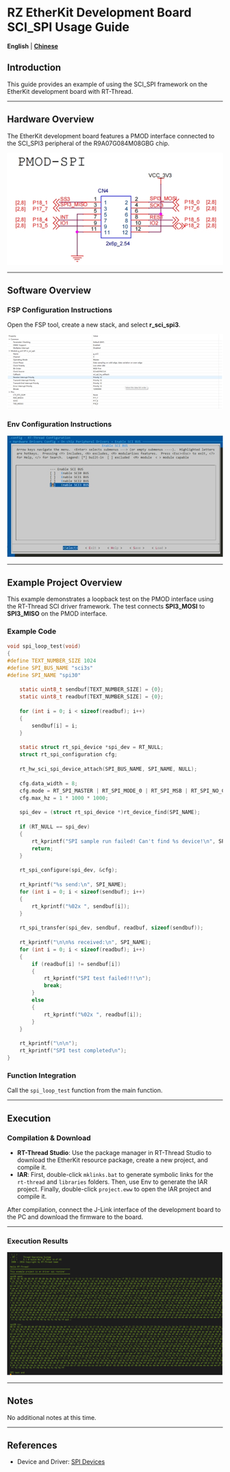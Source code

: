 # RZ EtherKit Development Board SCI_SPI Usage Guide

**English** | **[Chinese](./README_zh.md)**

## Introduction

This guide provides an example of using the SCI_SPI framework on the EtherKit development board with RT-Thread.

---

## Hardware Overview

The EtherKit development board features a PMOD interface connected to the SCI_SPI3 peripheral of the R9A07G084M08GBG chip.

![img](./figures/wps14.jpg)

---

## Software Overview



### FSP Configuration Instructions

Open the FSP tool, create a new stack, and select **r_sci_spi3**.

![img](./figures/wps15.jpg)

### Env Configuration Instructions

![img](./figures/wps16.jpg)

---

## Example Project Overview

This example demonstrates a loopback test on the PMOD interface using the RT-Thread SCI driver framework. The test connects **SPI3_MOSI** to **SPI3_MISO** on the PMOD interface.

### Example Code

```c
void spi_loop_test(void)
{
#define TEXT_NUMBER_SIZE 1024
#define SPI_BUS_NAME "sci3s"
#define SPI_NAME "spi30"

    static uint8_t sendbuf[TEXT_NUMBER_SIZE] = {0};
    static uint8_t readbuf[TEXT_NUMBER_SIZE] = {0};

    for (int i = 0; i < sizeof(readbuf); i++)
    {
        sendbuf[i] = i;
    }

    static struct rt_spi_device *spi_dev = RT_NULL;
    struct rt_spi_configuration cfg;

    rt_hw_sci_spi_device_attach(SPI_BUS_NAME, SPI_NAME, NULL);

    cfg.data_width = 8;
    cfg.mode = RT_SPI_MASTER | RT_SPI_MODE_0 | RT_SPI_MSB | RT_SPI_NO_CS;
    cfg.max_hz = 1 * 1000 * 1000;

    spi_dev = (struct rt_spi_device *)rt_device_find(SPI_NAME);

    if (RT_NULL == spi_dev)
    {
        rt_kprintf("SPI sample run failed! Can't find %s device!\n", SPI_NAME);
        return;
    }

    rt_spi_configure(spi_dev, &cfg);

    rt_kprintf("%s send:\n", SPI_NAME);
    for (int i = 0; i < sizeof(sendbuf); i++)
    {
        rt_kprintf("%02x ", sendbuf[i]);
    }

    rt_spi_transfer(spi_dev, sendbuf, readbuf, sizeof(sendbuf));

    rt_kprintf("\n\n%s received:\n", SPI_NAME);
    for (int i = 0; i < sizeof(readbuf); i++)
    {
        if (readbuf[i] != sendbuf[i])
        {
            rt_kprintf("SPI test failed!!!\n");
            break;
        }
        else
        {
            rt_kprintf("%02x ", readbuf[i]);
        }
    }

    rt_kprintf("\n\n");
    rt_kprintf("SPI test completed\n");
}
```

### Function Integration

Call the `spi_loop_test` function from the main function.

---

## Execution

### Compilation & Download

- **RT-Thread Studio**: Use the package manager in RT-Thread Studio to download the EtherKit resource package, create a new project, and compile it.
- **IAR**: First, double-click `mklinks.bat` to generate symbolic links for the `rt-thread` and `libraries` folders. Then, use Env to generate the IAR project. Finally, double-click `project.eww` to open the IAR project and compile it.

After compilation, connect the J-Link interface of the development board to the PC and download the firmware to the board.

---

### Execution Results

![image-20241125151444619](./figures/image-20241125151444619.png)

---

## Notes

No additional notes at this time.

---

## References

- Device and Driver: [SPI Devices](https://www.rt-thread.org/document/site/#/rt-thread-version/rt-thread-standard/programming-manual/device/spi/spi)